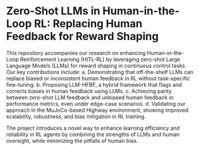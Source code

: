 # Zero-Shot LLMs in Human-in-the-Loop RL: Replacing Human Feedback for Reward Shaping

This repository accompanies our research on enhancing Human-in-the-Loop Reinforcement Learning (HITL-RL) by leveraging zero-shot Large Language Models (LLMs) for reward shaping in continuous control tasks. Our key contributions include:
a. Demonstrating that off-the-shelf LLMs can replace biased or inconsistent human feedback in RL without task-specific fine-tuning.
b. Proposing LLM-HFBF, a hybrid framework that flags and corrects biases in human feedback using LLMs.
c. Achieving parity between zero-shot LLM feedback and unbiased human feedback in performance metrics, even under edge-case scenarios.
d. Validating our approach in the MuJoCo-based Highway environment, showing improved scalability, robustness, and bias mitigation in RL training.

The project introduces a novel way to enhance learning efficiency and reliability in RL agents by combining the strengths of LLMs and human oversight, while minimizing the pitfalls of human bias.
